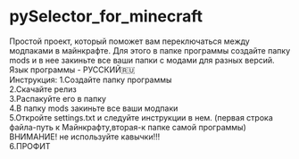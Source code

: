 # pySelector_for_minecraft
Простой проект, который поможет вам переключаться между модпаками в майнкрафте. Для этого в папке программы создайте папку mods и в нее закиньте все ваши папки с модами для разных версий.<br />
Язык программы - РУССКИЙ🇷🇺<br />
Инструкция:
1.Создайте папку программы<br />
2.Скачайте релиз<br />
3.Распакуйте его в папку<br />
4.В папку mods закиньте все ваши модпаки<br />
5.Откройте settings.txt и следуйте инструкции в нем. (первая строка файла-путь к Майнкрафту,вторая-к папке самой программы)<br /> ВНИМАНИЕ! не используйте кавычки!!!<br />
6.ПРОФИТ<br />
